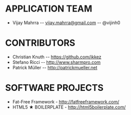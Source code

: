 # APPLICATION TEAM

* Vijay Mahrra -- vijay.mahrra@gmail.com -- @vijinh0

# CONTRIBUTORS

* Christian Knuth -- https://github.com/ikkez
* Stefano Ricci -- http://www.sharmpro.com
* Patrick Müller -- http://patrickmueller.net
 
# SOFTWARE PROJECTS

* Fat-Free Framework - http://fatfreeframework.com/
* HTML5 ★ BOILERPLATE - http://html5boilerplate.com/

